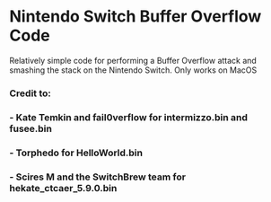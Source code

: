 # Nintendo Switch Buffer Overflow Code

Relatively simple code for performing a Buffer Overflow attack and smashing the stack on the Nintendo Switch. Only works on MacOS

### Credit to: 
### - Kate Temkin and fail0verflow for intermizzo.bin and fusee.bin
### - Torphedo for HelloWorld.bin
### - Scires M and the SwitchBrew team for hekate_ctcaer_5.9.0.bin
